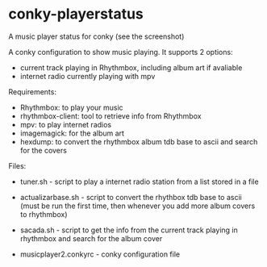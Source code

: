 # conky-playerstatus
A music player status for conky (see the screenshot)

A conky configuration to show music playing.  It supports 2 options:
- current track playing in Rhythmbox, including album art if avaliable
- internet radio currently playing with mpv

Requirements:
- Rhythmbox: to play your music
- rhythmbox-client: tool to retrieve info from Rhythmbox
- mpv: to play internet radios
- imagemagick: for the album art
- hexdump: to convert the rhythmbox album tdb base to ascii and search for the covers

Files:
- tuner.sh - script to play a internet radio station from a list stored in a file

- actualizarbase.sh - script to convert the rhythbox tdb base to ascii (must be run the first time, then whenever you add more album covers to rhythmbox)

- sacada.sh - script to get the info from the current track playing in rhythmbox and search for the album cover

- musicplayer2.conkyrc - conky configuration file
